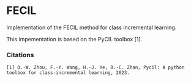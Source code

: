 # FECIL
Implementation of the FECIL method for class incremental learning.

This impementation is based on the PyCIL toolbox [1].

### Citations

    [1] D.-W. Zhou, F.-Y. Wang, H.-J. Ye, D.-C. Zhan, Pycil: A python toolbox for class-incremental learning, 2023.
